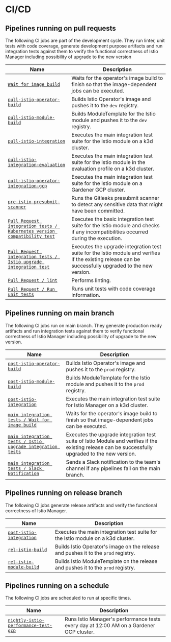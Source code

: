 # CI/CD

## Pipelines running on pull requests

The following CI jobs are part of the development cycle. They run linter, unit tests with code coverage, generate development purpose artifacts and run integration tests against them to verify the functional correctness of Istio Manager including possibility of upgrade to the new version

| Name                                                                                                                                                                    | Description                                                                                                                                     |
|-------------------------------------------------------------------------------------------------------------------------------------------------------------------------|-------------------------------------------------------------------------------------------------------------------------------------------------|
| [`Wait for image build`](https://github.com/kyma-project/istio/blob/main/.github/workflows/pull-integration.yaml#L22)                                                   | Waits for the operator's image build to finish so that the image-dependent jobs can be executed.                                                       |
| [`pull-istio-operator-build`](https://github.com/kyma-project/test-infra/blob/main/prow/jobs/istio/istio-manager.yaml#L51)                                              | Builds Istio Operator's image and pushes it to the `dev` registry.                                                                                |
| [`pull-istio-module-build`](https://github.com/kyma-project/test-infra/blob/main/prow/jobs/istio/istio-manager.yaml#L6)                                                 | Builds ModuleTemplate for the Istio module and pushes it to the `dev` registry.                                                                   |
| [`pull-istio-integration`](https://github.com/kyma-project/test-infra/blob/main/prow/jobs/istio/istio-integration.yaml#L3)                                              | Executes the main integration test suite for the Istio module on a k3d cluster.                                                                       |
| [`pull-istio-integration-evaluation`](https://github.com/kyma-project/test-infra/blob/main/prow/jobs/istio/istio-integration.yaml#L44)                                  | Executes the main integration test suite for the Istio module in the evaluation profile on a k3d cluster.                                                 |
| [`pull-istio-operator-integration-gcp`](https://github.com/kyma-project/test-infra/blob/main/prow/jobs/istio/istio-manager.yaml#L102)                                   | Executes the main integration test suite for the Istio module on a Gardener GCP cluster.                                                              |
| [`pre-istio-presubmit-scanner`](https://github.com/kyma-project/test-infra/blob/main/prow/jobs/test-infra/presubmit-scanner.yaml#L470)                                  | Runs the Gitleaks presubmit scanner to detect any sensitive data that might have been committed.                                                                              |
| [`Pull Request integration tests / Kubernetes version compatibility test`](https://github.com/kyma-project/istio/blob/main/.github/workflows/pull-integration.yaml#L33) | Executes the basic integration test suite for the Istio module and checks if any incompatibilities occurred during the execution.                       |
| [`Pull Request integration tests / Istio upgrade integration test`](https://github.com/kyma-project/istio/blob/main/.github/workflows/pull-integration.yaml#L44)        | Executes the upgrade integration test suite for the Istio module and verifies if the existing release can be successfully upgraded to the new version. |
| [`Pull Request / lint`](https://github.com/kyma-project/istio/blob/main/.github/workflows/pull-request.yaml#L24)                                                        | Performs linting.                                                                                                  |
| [`Pull Request / Run unit tests`](https://github.com/kyma-project/istio/blob/main/.github/workflows/pull-request.yaml#L39)                                              | Runs unit tests with code coverage information.                                                                              |

## Pipelines running on main branch

The following CI jobs run on main branch. They generate production ready artifacts and run integration tests against them to verify functional correctness of Istio Manager including possibility of upgrade to the new version.

| Name                                                                                                                                                      | Description                                                                                                                                 |
|-----------------------------------------------------------------------------------------------------------------------------------------------------------|---------------------------------------------------------------------------------------------------------------------------------------------|
| [`post-istio-operator-build`](https://github.com/kyma-project/test-infra/blob/main/prow/jobs/istio/istio-manager.yaml#L308)                               | Builds Istio Operator's image and pushes it to the `prod` registry.                                                                           |
| [`post-istio-module-build`](https://github.com/kyma-project/test-infra/blob/main/prow/jobs/istio/istio-manager.yaml#L163)                                 | Builds ModuleTemplate for the Istio module and pushes it to the `prod` registry.                                                              |
| [`post-istio-integration`](https://github.com/kyma-project/test-infra/blob/main/prow/jobs/istio/istio-integration.yaml#L87)                               | Executes the main integration test suite for Istio Manager on a k3d cluster.                                                                      |
| [`main integration tests / Wait for image build`](https://github.com/kyma-project/istio/blob/main/.github/workflows/main-integration.yaml#L20)            | Waits for the operator's image build to finish so that image-dependent jobs can be executed.                                                       |
| [`main integration tests / Istio upgrade integration tests`](https://github.com/kyma-project/istio/blob/main/.github/workflows/main-integration.yaml#L30) | Executes the upgrade integration test suite of Istio Module and verifies if the existing release can be successfully upgraded to the new version. |
| [`main integration tests / Slack Notification`](https://github.com/kyma-project/istio/blob/main/.github/workflows/main-integration.yaml#L42)              | Sends a Slack notification to the team's channel if any pipelines fail on the main branch.                                               |

## Pipelines running on release branch

The following CI jobs generate release artifacts and verify the functional correctness of Istio Manager.

| Name                                                                                                                        | Description                                                                      |
|-----------------------------------------------------------------------------------------------------------------------------|----------------------------------------------------------------------------------|
| [`post-istio-integration`](https://github.com/kyma-project/test-infra/blob/main/prow/jobs/istio/istio-integration.yaml#L87) | Executes the main integration test suite for the Istio module on a k3d cluster.            |
| [`rel-istio-build`](https://github.com/kyma-project/test-infra/blob/main/prow/jobs/istio/istio-manager.yaml#L208)           | Builds Istio Operator's image on the release and pushes it to the `prod` registry. |
| [`rel-istio-module-build`](https://github.com/kyma-project/test-infra/blob/main/prow/jobs/istio/istio-manager.yaml#L263)    | Builds Istio ModuleTemplate on the release and pushes it to the `prod` registry. |

## Pipelines running on a schedule

The following CI jobs are scheduled to run at specific times.

| Name                                                                                                                                 | Description                                                                         |
|--------------------------------------------------------------------------------------------------------------------------------------|-------------------------------------------------------------------------------------|
| [`nightly-istio-performance-test-gcp`](https://github.com/kyma-project/test-infra/blob/main/prow/jobs/istio/istio-manager.yaml#L365) | Runs Istio Manager's performance tests every day at 12:00 AM on a Gardener GCP cluster. |